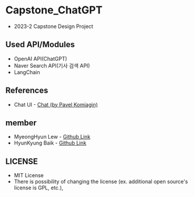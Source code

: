 # Capstone_ChatGPT
- 2023-2 Capstone Design Project

## Used API/Modules
- OpenAI API(ChatGPT)
- Naver Search API(기사 검색 API)
- LangChain

## References
- Chat UI - [Chat (by Pavel Komiagin)](https://bootsnipp.com/snippets/ZlkBn)

## member
- MyeongHyun Lew - [Github Link](https://github.com/DevLeti)
- HyunKyung Baik - [Github Link](https://github.com/hyunkkkk) 

## LICENSE
- MIT License
- There is possibility of changing the license (ex. additional open source's license is GPL, etc.), 
